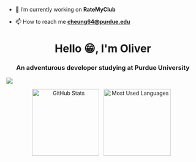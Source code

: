 - 🔭 I’m currently working on **RateMyClub**
  
- 📫 How to reach me **cheung64@purdue.edu**

<h1 align="center">Hello 😁, I'm Oliver</h1>
<h3 align="center">An adventurous developer studying at Purdue University</h3>

<img src="https://komarev.com/ghpvc/?username=LoafBurger&style=for-the-badge&color=000000">

<div align="center">
    <p>
        <img height=175 alt="GitHub Stats" src="https://github-readme-stats.vercel.app/api?username=LoafBurger&show_icons=true&rank_icon=github&count_private=true&theme=dark" />&nbsp;&nbsp;
        <img height=175 alt="Most Used Languages" src="https://github-readme-stats.vercel.app/api/top-langs/?username=thuang323&layout=compact&theme=dark" />&nbsp;&nbsp;
    </p>
</div>
